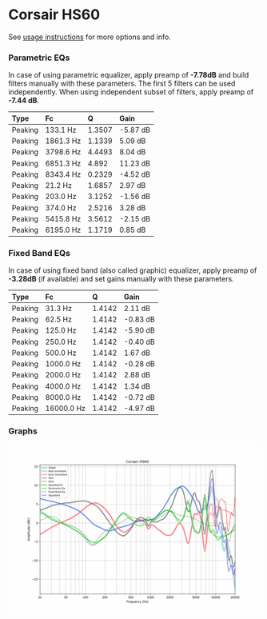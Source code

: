 # Corsair HS60
See [usage instructions](https://github.com/jaakkopasanen/AutoEq#usage) for more options and info.

### Parametric EQs
In case of using parametric equalizer, apply preamp of **-7.78dB** and build filters manually
with these parameters. The first 5 filters can be used independently.
When using independent subset of filters, apply preamp of **-7.44 dB**.

| Type    | Fc        |      Q | Gain     |
|:--------|:----------|:-------|:---------|
| Peaking | 133.1 Hz  | 1.3507 | -5.87 dB |
| Peaking | 1861.3 Hz | 1.1339 | 5.09 dB  |
| Peaking | 3798.6 Hz | 4.4493 | 8.04 dB  |
| Peaking | 6851.3 Hz | 4.892  | 11.23 dB |
| Peaking | 8343.4 Hz | 0.2329 | -4.52 dB |
| Peaking | 21.2 Hz   | 1.6857 | 2.97 dB  |
| Peaking | 203.0 Hz  | 3.1252 | -1.56 dB |
| Peaking | 374.0 Hz  | 2.5216 | 3.28 dB  |
| Peaking | 5415.8 Hz | 3.5612 | -2.15 dB |
| Peaking | 6195.0 Hz | 1.1719 | 0.85 dB  |

### Fixed Band EQs
In case of using fixed band (also called graphic) equalizer, apply preamp of **-3.28dB**
(if available) and set gains manually with these parameters.

| Type    | Fc         |      Q | Gain     |
|:--------|:-----------|:-------|:---------|
| Peaking | 31.3 Hz    | 1.4142 | 2.11 dB  |
| Peaking | 62.5 Hz    | 1.4142 | -0.83 dB |
| Peaking | 125.0 Hz   | 1.4142 | -5.90 dB |
| Peaking | 250.0 Hz   | 1.4142 | -0.40 dB |
| Peaking | 500.0 Hz   | 1.4142 | 1.67 dB  |
| Peaking | 1000.0 Hz  | 1.4142 | -0.28 dB |
| Peaking | 2000.0 Hz  | 1.4142 | 2.88 dB  |
| Peaking | 4000.0 Hz  | 1.4142 | 1.34 dB  |
| Peaking | 8000.0 Hz  | 1.4142 | -0.72 dB |
| Peaking | 16000.0 Hz | 1.4142 | -4.97 dB |

### Graphs
![](./Corsair%20HS60.png)